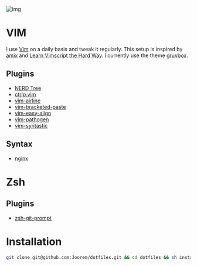 ![img](https://github.com/Joorem/dotfiles/wiki/img/iterm-vim-manpage-dig-color.png)

# VIM
I use [Vim][8] on a daily basis and tweak it regularly. This setup is inspired by [amix][5] and [Learn Vimscript the Hard Way][12]. I currently use the theme [gruvbox][4].

## Plugins
* [NERD Tree][2]
* [ctrlp.vim][11]
* [vim-airline][1]
* [vim-bracketed-paste][13]
* [vim-easy-align][3]
* [vim-pathogen][6]
* [vim-syntastic][7]

## Syntax
* [nginx][10]

# Zsh
## Plugins
* [zsh-git-prompt][9]

# Installation
```sh
git clone git@github.com:Joorem/dotfiles.git && cd dotfiles && sh install.sh
```

[1]:https://github.com/vim-airline/vim-airline
[2]:https://github.com/scrooloose/nerdtree
[3]:https://github.com/junegunn/vim-easy-align
[4]:https://github.com/morhetz/gruvbox
[5]:https://github.com/amix/vimrc
[6]:https://github.com/tpope/vim-pathogen
[7]:https://github.com/vim-syntastic/syntastic
[8]:https://vim.sourceforge.io
[9]:https://github.com/olivierverdier/zsh-git-prompt
[10]:http://hg.nginx.org/nginx/raw-file/tip/contrib/vim/syntax/nginx.vim
[11]:https://github.com/ctrlpvim/ctrlp.vim
[12]:http://learnvimscriptthehardway.stevelosh.com
[13]:https://github.com/ConradIrwin/vim-bracketed-paste
